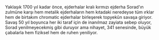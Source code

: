   
Yaklaşık 1700 yıl kadar önce, ejderhalar kralı kırmızı ejderha Sorad'ın zulmüne karşı hem metalik ejderhaların hem kıtadaki neredeyse tüm ırklar hem de birtakım chromatic ejderhalar birleşerek topyekûn savaşa giriyor. Savaş 50 yıl boyunca her iki taraf için de inanılmaz zayiata sebep oluyor, Sorad yenilmeyecekmiş gibi duruyor ama nihayet, 341 senesinde, büyük çabalarla hem fiziksel hem de ruhen yeniliyor.
